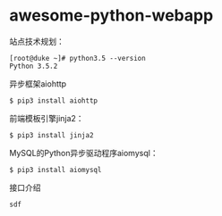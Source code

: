 # awesome-python-webapp

站点技术规划：

	[root@duke ~]# python3.5 --version
    Python 3.5.2
	
异步框架aiohttp

    $ pip3 install aiohttp
	
前端模板引擎jinja2：

    $ pip3 install jinja2
	
MySQL的Python异步驱动程序aiomysql：

    $ pip3 install aiomysql

接口介绍

    sdf